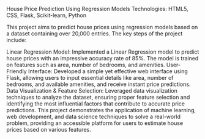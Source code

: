 House Price Prediction Using Regression Models
Technologies: HTML5, CSS, Flask, Scikit-learn, Python

This project aims to predict house prices using regression models based on a dataset containing over 20,000 entries. The key steps of the project include:

Linear Regression Model: Implemented a Linear Regression model to predict house prices with an impressive accuracy rate of 85%. The model is trained on features such as area, number of bedrooms, and amenities.
User-Friendly Interface: Developed a simple yet effective web interface using Flask, allowing users to input essential details like area, number of bedrooms, and available amenities, and receive instant price predictions.
Data Visualization & Feature Selection: Leveraged data visualization techniques to analyze the dataset, ensuring proper feature selection and identifying the most influential factors that contribute to accurate price predictions.
This project demonstrates the application of machine learning, web development, and data science techniques to solve a real-world problem, providing an accessible platform for users to estimate house prices based on various features.
